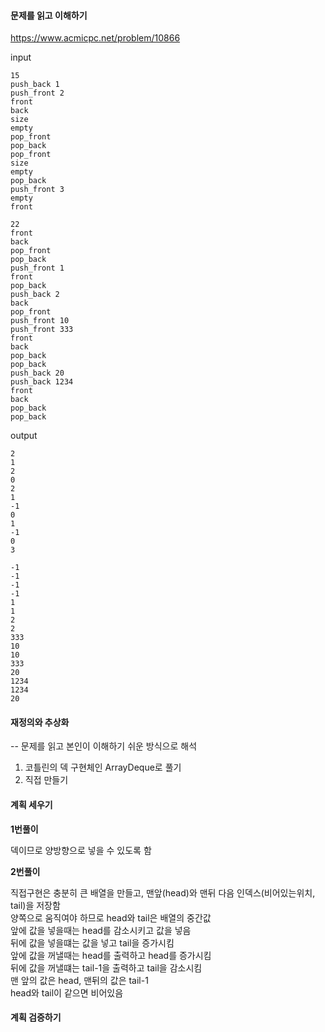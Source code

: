 #### 문제를 읽고 이해하기
https://www.acmicpc.net/problem/10866

input</br>
```
15
push_back 1
push_front 2
front
back
size
empty
pop_front
pop_back
pop_front
size
empty
pop_back
push_front 3
empty
front

22
front
back
pop_front
pop_back
push_front 1
front
pop_back
push_back 2
back
pop_front
push_front 10
push_front 333
front
back
pop_back
pop_back
push_back 20
push_back 1234
front
back
pop_back
pop_back
```


output</br>
```
2
1
2
0
2
1
-1
0
1
-1
0
3

-1
-1
-1
-1
1
1
2
2
333
10
10
333
20
1234
1234
20
```



#### 재정의와 추상화<br>
-- 문제를 읽고 본인이 이해하기 쉬운 방식으로 해석<br>

1. 코틀린의 덱 구현체인 ArrayDeque로 풀기
2. 직접 만들기


#### 계획 세우기<br>
**1번풀이**

덱이므로 양방향으로 넣을 수 있도록 함


**2번풀이**

직접구현은 충분히 큰 배열을 만들고, 맨앞(head)와 맨뒤 다음 인덱스(비어있는위치, tail)을 저장함<br>
양쪽으로 움직여야 하므로 head와 tail은 배열의 중간값<br>
앞에 값을 넣을때는 head를 감소시키고 값을 넣음<br>
뒤에 값을 넣을떄는 값을 넣고 tail을 증가시킴<br>
앞에 값을 꺼낼때는 head를 출력하고 head를 증가시킴<br>
뒤에 값을 꺼낼떄는 tail-1을 출력하고 tail을 감소시킴<br>
맨 앞의 값은 head, 맨뒤의 값은 tail-1<br>
head와 tail이 같으면 비어있음


#### 계획 검증하기
